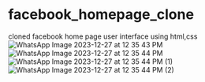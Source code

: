 # facebook_homepage_clone
cloned facebook home page user interface using html,css
![WhatsApp Image 2023-12-27 at 12 35 43 PM](https://github.com/Sgopal1412/facebook_homepage_clone/assets/114564599/d8746d99-8ecc-4c31-ab38-54531e34bc20)
![WhatsApp Image 2023-12-27 at 12 35 44 PM](https://github.com/Sgopal1412/facebook_homepage_clone/assets/114564599/053571fd-4431-4f02-be1f-86aff56ad827)
![WhatsApp Image 2023-12-27 at 12 35 44 PM (1)](https://github.com/Sgopal1412/facebook_homepage_clone/assets/114564599/2f8d2a10-278a-468d-981d-352b390b9788)
![WhatsApp Image 2023-12-27 at 12 35 44 PM (2)](https://github.com/Sgopal1412/facebook_homepage_clone/assets/114564599/baf63f8f-d68b-43ae-80c6-558608341660)
